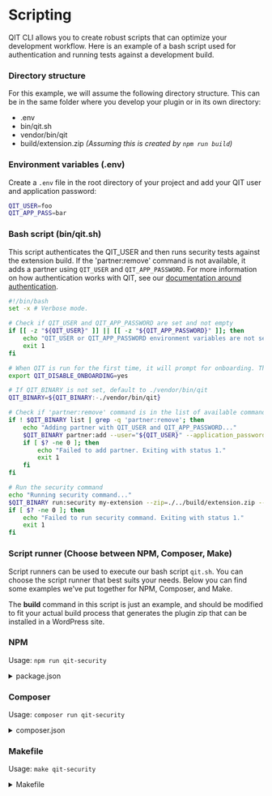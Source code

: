 # Scripting

QIT CLI allows you to create robust scripts that can optimize your development workflow. Here is an example of a bash script used for authentication and running tests against a development build.

### Directory structure

For this example, we will assume the following directory structure. This can be in the same folder where you develop your plugin or in its own directory:

- .env
- bin/qit.sh
- vendor/bin/qit
- build/extension.zip _(Assuming this is created by `npm run build`)_

### Environment variables (.env)

Create a `.env` file in the root directory of your project and add your QIT user and application password:

```bash
QIT_USER=foo
QIT_APP_PASS=bar
```

### Bash script (bin/qit.sh)

This script authenticates the QIT_USER and then runs security tests against the extension build. If the 'partner:remove' command is not available, it adds a partner using `QIT_USER` and `QIT_APP_PASSWORD`. For more information on how authentication works with QIT, see our [documentation around authentication](https://woocommerce.github.io/qit-documentation/#/authenticating).

```bash
#!/bin/bash
set -x # Verbose mode.

# Check if QIT_USER and QIT_APP_PASSWORD are set and not empty
if [[ -z "${QIT_USER}" ]] || [[ -z "${QIT_APP_PASSWORD}" ]]; then
    echo "QIT_USER or QIT_APP_PASSWORD environment variables are not set or empty. Please set them before running the script."
    exit 1
fi

# When QIT is run for the first time, it will prompt for onboarding. This will disable that prompt.
export QIT_DISABLE_ONBOARDING=yes

# If QIT_BINARY is not set, default to ./vendor/bin/qit
QIT_BINARY=${QIT_BINARY:-./vendor/bin/qit}

# Check if 'partner:remove' command is in the list of available commands
if ! $QIT_BINARY list | grep -q 'partner:remove'; then
    echo "Adding partner with QIT_USER and QIT_APP_PASSWORD..."
    $QIT_BINARY partner:add --user="${QIT_USER}" --application_password="${QIT_APP_PASSWORD}"
    if [ $? -ne 0 ]; then
        echo "Failed to add partner. Exiting with status 1."
        exit 1
    fi
fi

# Run the security command
echo "Running security command..."
$QIT_BINARY run:security my-extension --zip=./../build/extension.zip --wait
if [ $? -ne 0 ]; then
    echo "Failed to run security command. Exiting with status 1."
    exit 1
fi
```

### Script runner (Choose between NPM, Composer, Make)

Script runners can be used to execute our bash script `qit.sh`. You can choose the script runner that best suits your needs. Below you can find some examples we've put together for NPM, Composer, and Make.

<p class="warn">The <strong>build</strong> command in this script is just an example, and should be modified to fit your actual build process that generates the plugin zip that can be installed in a WordPress site.</p>

### NPM

Usage: `npm run qit-security`

<details>
<summary>package.json</summary>

```json
{
  "name": "Project",
  "version": "1.0.0",
  "scripts": {
    "qit-security": "npm run build && dotenv -e .env -- bash ./bin/qit.sh",
    "build": "zip -r build/extension.zip my-extension"
  },
  "devDependencies": {
    "dotenv-cli": "^7.2.1"
  }
}
```

</details>

### Composer

Usage: `composer run qit-security`

<details>
<summary>composer.json</summary>

```json
{
  "scripts": {
    "build": "zip -r build/extension.zip my-extension",
    "qit-security": "export $(cat .env | xargs) && composer run-script build && ./bin/qit.sh"
  }
}
```
</details>

### Makefile

Usage: `make qit-security`

<details>
<summary>Makefile</summary>

```makefile
include ./.env
export

build:
        zip -r build/extension.zip my-extension

qit-security: build
        bash ./bin/qit.sh
```
</details>
